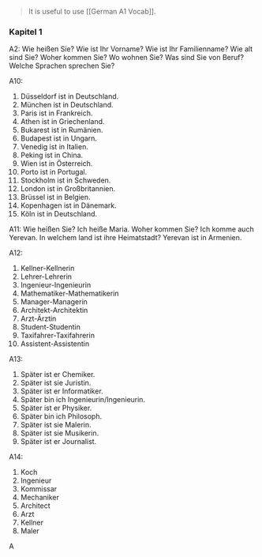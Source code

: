 >It is useful to use [[German A1 Vocab]].

### Kapitel 1

A2:
Wie heißen Sie?
Wie ist Ihr Vorname?
Wie ist Ihr Familienname?
Wie alt sind Sie?
Woher kommen Sie?
Wo wohnen Sie?
Was sind Sie von Beruf?
Welche Sprachen sprechen Sie?

A10:
1) Düsseldorf ist in Deutschland.
2) München ist in Deutschland.
3) Paris ist in Frankreich.
4) Athen ist in Griechenland.
5) Bukarest ist in Rumänien.
6) Budapest ist in Ungarn․
7) Venedig ist in Italien.
8) Peking ist in China.
9) Wien ist in Österreich.
10) Porto ist in Portugal.
11) Stockholm ist in Schweden.
12) London ist in Großbritannien.
13) Brüssel ist in Belgien.
14) Kopenhagen ist in Dänemark.
15) Köln ist in Deutschland.

A11:
Wie heißen Sie? Ich heiße Maria.
Woher kommen Sie? Ich komme auch Yerevan.
In welchem land ist ihre Heimatstadt? Yerevan ist in Armenien.

A12:
1) Kellner-Kellnerin
2) Lehrer-Lehrerin
3) Ingenieur-Ingenieurin
4) Mathematiker-Mathematikerin
5) Manager-Managerin
6) Architekt-Architektin
7) Arzt-Ärztin
8) Student-Studentin
9) Taxifahrer-Taxifahrerin
10) Assistent-Assistentin

A13:
1) Später ist er Chemiker.
2) Später ist sie Juristin.
3) Später ist er Informatiker.
4) Später bin ich Ingenieurin/Ingenieurin.
5) Später ist er Physiker.
6) Später bin ich Philosoph.
7) Später ist sie Malerin.
8) Später ist sie Musikerin.
9) Später ist er Journalist.

A14:
1) Koch
2) Ingenieur
3) Kommissar
4) Mechaniker
5) Architect
6) Arzt
7) Kellner
8) Maler

A
